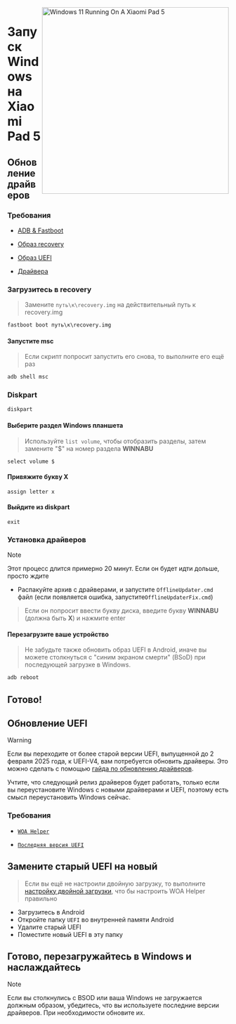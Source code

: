 <img align="right" src="https://raw.githubusercontent.com/erdilS/Port-Windows-11-Xiaomi-Pad-5/main/nabu.png" width="425" alt="Windows 11 Running On A Xiaomi Pad 5">

# Запуск Windows на Xiaomi Pad 5

## Обновление драйверов

### Требования
- [ADB & Fastboot](https://developer.android.com/studio/releases/platform-tools)

- [Образ recovery](https://github.com/erdilS/Port-Windows-11-Xiaomi-Pad-5/releases/download/1.0/recovery.img)

- [Образ UEFI](https://github.com/erdilS/Port-Windows-11-Xiaomi-Pad-5/releases/tag/UEFI)

- [Драйвера](https://github.com/erdilS/Port-Windows-11-Xiaomi-Pad-5/releases/tag/Drivers)

### Загрузитесь в recovery
> Замените `путь\к\recovery.img` на действительный путь к recovery.img
```cmd
fastboot boot путь\к\recovery.img
```

#### Запустите msc
> Если скрипт попросит запустить его снова, то выполните его ещё раз
```cmd
adb shell msc
```

### Diskpart
```cmd
diskpart
```

#### Выберите раздел Windows планшета
> Используйте `list volume`, чтобы отобразить разделы, затем замените "$" на номер раздела **WINNABU**
```diskpart
select volume $
```

#### Привяжите букву X
```diskpart
assign letter x
```

#### Выйдите из diskpart
```diskpart
exit
```

### Установка драйверов
> [!Note]
> Этот процесс длится примерно 20 минут. Если он будет идти дольше, просто ждите

- Распакуйте архив с драйверами, и запустите `OfflineUpdater.cmd` файл (если появляется ошибка, запустите`OfflineUpdaterFix.cmd`)

> Если он попросит ввести букву диска, введите букву **WINNABU** (должна быть **X**) и нажмите enter

#### Перезагрузите ваше устройство
> Не забудьте также обновить образ UEFI в Android, иначе вы можете столкнуться с "синим экраном смерти" (BSoD) при последующей загрузке в Windows.
```cmd
adb reboot
```

## Готово!

## Обновление UEFI 
> [!Warning]
> Если вы переходите от более старой версии UEFI, выпущенной до 2 февраля 2025 года, к UEFI-V4, вам потребуется обновить драйверы. Это можно сделать с помощью [гайда по обновлению драйверов](update-ru.md).
> 
> Учтите, что следующий релиз драйверов будет работать, только если вы переустановите Windows с новыми драйверами и UEFI, поэтому есть смысл переустановить Windows сейчас.

### Требования 
- [```WOA Helper```](https://github.com/erdilS/Port-Windows-11-Xiaomi-Pad-5/releases/download/dualboot/woahelper.apk)
  
- [```Последняя версия UEFI```](https://github.com/erdilS/Port-Windows-11-Xiaomi-Pad-5/releases/download/UEFI/nabu-uefi-v4.img)

## Замените старый UEFI на новый
> Если вы ещё не настроили двойную загрузку, то выполните [настройку двойной загрузки](dualboot-ru.md), что бы настроить WOA Helper правильно
- Загрузитесь в Android
- Откройте папку `UEFI` во внутренней памяти Android 
- Удалите старый UEFI
- Поместите новый UEFI в эту папку

## Готово, перезагружайтесь в Windows и наслаждайтесь  

> [!NOTE]
> Если вы столкнулись с BSOD или ваша Windows не загружается должным образом, убедитесь, что вы используете последние версии драйверов. При необходимости обновите их.
